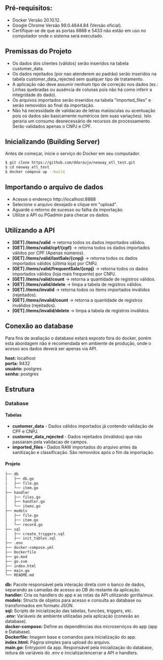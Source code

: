 ## Pré-requisitos:

* Docker Versão 20.10.12.  
* Google Chrome Versão 99.0.4844.84 (Versão oficial).  
* Certifique-se de que as portas 8888 e 5433 não estão em uso no computador onde o sistema será executado.  


## Premissas do Projeto

* Os dados dos clientes (válidos) serão inseridos na tabela customer_data.
* Os dados rejeitados (por nao atenderem ao padrão) serão inseridos na tabela customer_data_rejected sem qualquer tipo de tratamento.
* A aplicação não deve assumir nenhum tipo de correção nos dados (ex.: Linhas quebradas ou ausência de colunas pois não há como inferir a integridade do dado).
* Os arquivos importados serão inseridos na tabela "imported_files" e serão removidos ao final da importação.
* Não há necessidade de validacao de letras maiúsculas ou acentuação pois os dados são basicamente numéricos (em suas variações). Isto geraria um consumo desnecessário de recursos de processamento. Serão validados apenas o CNPJ e CPF.

## Inicializando (Building Server)

Antes de começar, inicie o serviço do Docker em seu computador. 

```bash
$ git clone https://github.com/ddaraujo/neoway_etl_test.git
$ cd neoway_etl_test
$ docker compose up --build
```


## Importando o arquivo de dados

+ Acesse o endereço http://localhost:8888
+ Selecione o arquivo desejado e clique em "upload".
+ Aguarde o retorno de sucesso ou falha da importação.
+ Utilize a API ou PGadmin para checar os dados.


## Utilizando a API

* **[GET] /items/valid**   ->  retorna todos os dados importados válidos.
* **[GET] /items/valid/cpf/{cpf}**   ->  retorna todos os dados importados válidos por CPF (Apenas números).
* **[GET] /items/valid/lastSale/{cnpj}**   ->  retorna todos os dados importados válidos (última loja) por CNPJ.
* **[GET] /items/valid/frequentSale/{cnpj}**   ->  retorna todos os dados importados válidos (loja mais frequente) por CNPJ.
* **[GET] /items/valid/count**   ->  retorna a quantidade de registros válidos.
* **[GET] /items/valid/delete**   ->  limpa a tabela de registros válidos.
* **[GET] /items/invalid**   ->  retorna todos os items importados inválidos (rejeitados).
* **[GET] /items/invalid/count**   ->  retorna a quantidade de registros inválidos (rejeitados).
* **[GET] /items/invalid/delete**   ->  limpa a tabela de registros inválidos.

## Conexão ao database

Para fins de avaliação o database estará exposto fora do docker, porém esta abordagem não é recomendada em ambiente de produção, onde o acesso aos dados deverá ser apenas via API.

**host:** localhost  
**porta:** 9432  
**usuário:** postgres  
**senha:** postgres  

## Estrutura
### Database
#### Tabelas
* **customer_data** - Dados válidos importados já contendo validação de CPF e CNPJ.
* **customer_data_rejected** - Dados rejeitados (inválidos) que não passaram pela validacao de campos.
* **imported_files** - Dados RAW importados do arquivo antes da sanitização e classificação. São removidos após o fim da importação.

#### Projeto
```bash
├── db
│   ├── db.go         
|   ├── file.go
│   └── item.go
├── handler                        
│   ├── files.go
│   ├── handler.go
│   └── items.go
├── models
│   ├── file.go
│   ├── item.go
│   └── record.go
├── sql
│   ├── create_triggers.sql
│   ├── init_tables.sql
├── .env
├── docker-compose.yml
├── Dockerfile
├── go.mod
├── go.sum
├── index.html
├── main.go
└── README.md
```

**db:** Pacote responsável pela interação direta com o banco de dados, separando as camadas de acesso ao DB do restante da aplicação.  
**handler:** Cria os handlers do app e as rotas da API utilizando gorilla/mux.  
**models:** Structs de objetos para acesso e consulta ao database ou transformados em formato JSON.  
**sql:** Scripts de inicialização das tabelas, funcões, triggers, etc.  
**.env:** Variáveis de ambiente utilizadas pela aplicação (conexão ao database).  
**docker-compose:** Define as dependências dos microserviços do app (app e Database).  
**Dockerfile:** Imagem base e comandos para inicialização do app.  
**index.html:** Página simples para upload do arquivo.  
**main.go:** Entrypoint da app. Responsável pela inicialização do database, leitura de variáveis do .env e inicializar/encerrar a API e handlers.  
